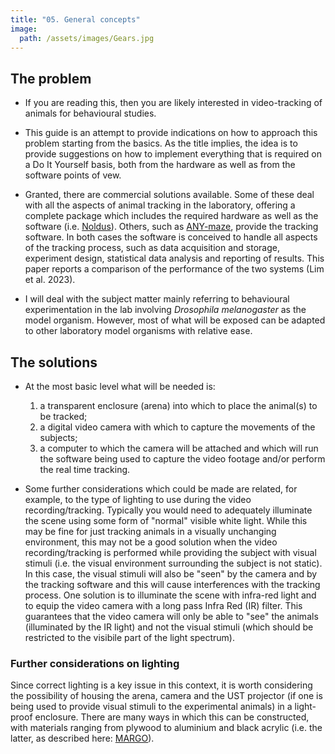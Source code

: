 ```yaml
---
title: "05. General concepts"
image: 
  path: /assets/images/Gears.jpg
---
```


<!--- NEED TO THANK FOR GRAPHIC CONTENT --->
<!--- https://pixabay.com/illustrations/search/circuit%20boards/ --->

<!--- # General concepts --->

## The problem

-   If you are reading this, then you are likely interested in
    video-tracking of animals for behavioural studies.

-   This guide is an attempt to provide indications on how to approach
    this problem starting from the basics. As the title implies, the
    idea is to provide suggestions on how to implement everything that
    is required on a Do It Yourself basis, both from the hardware as
    well as from the software points of vew.

-   Granted, there are commercial solutions available. Some of these
    deal with all the aspects of animal tracking in the laboratory,
    offering a complete package which includes the required hardware as
    well as the software (i.e. [Noldus](https://www.noldus.com/)).
    Others, such as [ANY-maze](https://www.any-maze.com/), provide the
    tracking software. In both cases the software is conceived to handle
    all aspects of the tracking process, such as data acquisition and
    storage, experiment design, statistical data analysis and reporting
    of results. This paper reports a comparison of the performance of
    the two systems (Lim et al. 2023).

-   I will deal with the subject matter mainly referring to behavioural
    experimentation in the lab involving *Drosophila melanogaster* as
    the model organism. However, most of what will be exposed can be
    adapted to other laboratory model organisms with relative ease.


## The solutions

-   At the most basic level what will be needed is:
    1.  a transparent enclosure (arena) into which to place the
        animal(s) to be tracked;
    2.  a digital video camera with which to capture the movements of
        the subjects;
    3.  a computer to which the camera will be attached and which will
        run the software being used to capture the video footage
        and/or perform the real time tracking.

-   Some further considerations which could be made are related, for
    example, to the type of lighting to use during the video
    recording/tracking. Typically you would need to adequately
    illuminate the scene using some form of "normal" visible white
    light. While this may be fine for just tracking animals in a
    visually unchanging environment, this may not be a good solution
    when the video recording/tracking is performed while providing
    the subject with visual stimuli (i.e. the visual environment
    surrounding the subject is not static). In this case, the visual
    stimuli will also be "seen" by the camera and by the tracking
    software and this will cause interferences with the tracking
    process. One solution is to illuminate the scene with infra-red
    light and to equip the video camera with a long pass Infra Red
    (IR) filter. This guarantees that the video camera will only be
    able to "see" the animals (illuminated by the IR light) and not
    the visual stimuli (which should be restricted to the visibile
    part of the light spectrum).


### Further considerations on lighting

Since correct lighting is a key issue in this context, it is worth
considering the possibility of housing the arena, camera and the
UST projector (if one is being used to provide visual stimuli to
the experimental animals) in a light-proof enclosure. There are
many ways in which this can be constructed, with materials ranging
from plywood to aluminium and black acrylic (i.e. the latter, as
described here: [MARGO](https://github.com/de-Bivort-Lab/margo)).

